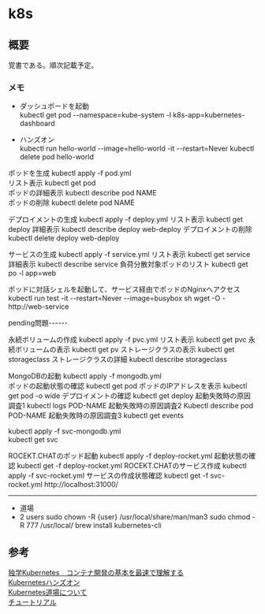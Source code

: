 # k8s

## 概要
覚書である。順次記載予定。


### メモ
- ダッシュボードを起動  
kubectl get pod --namespace=kube-system -l k8s-app=kubernetes-dashboard


- ハンズオン  
kubectl run hello-world --image=hello-world -it --restart=Never
kubectl delete pod hello-world 


ポッドを生成 kubectl apply -f pod.yml  
リスト表示 kubectl get pod  
ポッドの詳細表示 kubectl describe pod NAME  
ポッドの削除 kubectl delete pod NAME  


デプロイメントの生成 kubectl apply -f deploy.yml
リスト表示 kubectl get deploy
詳細表示 kubectl describe deploy web-deploy
デプロイメントの削除 kubectl delete deploy web-deploy


サービスの生成 kubectl apply -f service.yml
リスト表示 kubectl get service
詳細表示 kubectl describe service
負荷分散対象ポッドのリスト kubectl get po -l app=web


ポッドに対話シェルを起動して、サービス経由でポッドのNginxへアクセス
kubectl run test -it --restart=Never --image=busybox sh
wget -O - http://web-service


pending問題------

永続ボリュームの作成 kubectl apply -f pvc.yml
リスト表示 kubectl get pvc
永続ボリュームの表示 kubectl get pv
ストレージクラスの表示 kubectl get storageclass
ストレージクラスの詳細 kubectl describe storageclass  

  
MongoDBの起動 kubectl apply -f mongodb.yml  
ポッドの起動状態の確認 kubectl get pod
ポッドのIPアドレスを表示 kubectl get pod -o wide
デプロイメントの確認 kubectl get deploy
起動失敗時の原因調査1 kubectl logs POD-NAME
起動失敗時の原因調査2 Kubectl describe pod POD-NAME
起動失敗時の原因調査3 kubectl get events




kubectl apply -f svc-mongodb.yml  
kubectl get svc


ROCEKT.CHATのポッド起動 kubectl apply -f deploy-rocket.yml
起動状態の確認 kubectl get -f deploy-rocket.yml
ROCEKT.CHATのサービス作成 kubectl apply -f svc-rocket.yml
サービスの作成状態確認 kubectl get -f svc-rocket.yml
http://localhost:31000/

----
- 道場  
- 2
users
sudo chown -R {user} /usr/local/share/man/man3
sudo chmod -R 777 /usr/local/
brew install kubernetes-cli




## 参考
[独学Kubernetes　コンテナ開発の基本を最速で理解する](https://qiita.com/Brutus/items/d19af6b9c55de93663f6)  
[Kubernetesハンズオン](https://www.nic.ad.jp/ja/materials/iw/2018/proceedings/h2/h2-takara-4.pdf)  
[Kubernetes道場について](https://cstoku.dev/posts/2018/k8sdojo-01/)  
[チュートリアル](https://kubernetes.io/ja/docs/tutorials/)  

